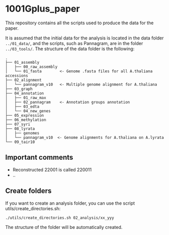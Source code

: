 # 1001Gplus_paper


This repository contains all the scripts used to produce the data for the paper.


It is assumed that the initial data for the analysis is located in the data folder `../01_data/`, and the scripts, such as Pannagram, are in the folder `../03_tools/`.
The structure of the data folder is the following:
```
.
├── 01_assembly
│	├── 00_raw_assembly
│	└── 01_fasta       	<- Genome .fasta files for all A.thaliana accessions
├── 02_alignment
│	└── pannagram_v10   <- Multiple genome alignment for A.thaliana
├── 03_graph
├── 04_annotation
│	├── 01_raw_max
│	├── 02_pannagram    <- Annotation groups annotation
│	├── 03_edta
│	└── 04_new_genes
├── 05_expression
├── 06_methylation
├── 07_syri
├── 08_lyrata
│	├── genomes
│	└── pannagram_v10  <- Genome alignments for A.thaliana on A.lyrata
└── 09_tair10
```



## Important comments
* Reconstructed 22001 is called 220011
* ..



## Create folders
If you want to create an analysis folder, you can use the script utils/create_directories.sh:

```
./utils/create_directories.sh 02_analysis/xx_yyy
```

The structure of the folder will be automatically created.